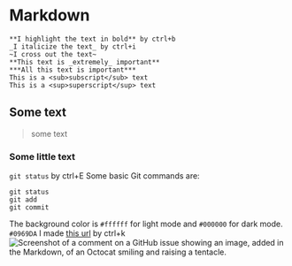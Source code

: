 # Markdown

```
**I highlight the text in bold** by ctrl+b
_I italicize the text_ by ctrl+i
~I cross out the text~
**This text is _extremely_ important**
***All this text is important***
This is a <sub>subscript</sub> text
This is a <sup>superscript</sup> text
```
## Some text
>some text
### Some little text
`git status` by ctrl+E
Some basic Git commands are:
```
git status
git add
git commit
```
The background color is `#ffffff` for light mode and `#000000` for dark mode.
`#0969DA`
I made [this url](http://www.mobilmusic.ru/mfile/b2/41/b0/1127316.jpg) by ctrl+k
![Screenshot of a comment on a GitHub issue showing an image, added in the Markdown, of an Octocat smiling and raising a tentacle.](https://myoctocat.com/assets/images/base-octocat.svg)
